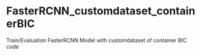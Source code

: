 # FasterRCNN_customdataset_containerBIC
Train/Evaluation FasterRCNN Model with customdataset of container BIC code
